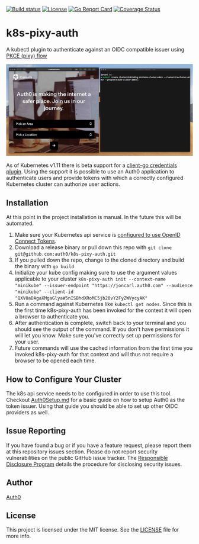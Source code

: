 [![Build status][circleci-image]][circleci-url]
[![License][license-image]][license-url]
[![Go Report Card][go-report-card-image]][go-report-card-url]
[![Coverage Status][coveralls-image]][coveralls-url]

# k8s-pixy-auth
A kubectl plugin to authenticate against an OIDC compatible issuer using [PKCE (pixy) flow](https://auth0.com/docs/integrations/using-auth0-to-secure-a-cli)

![demo](docs/images/k8s-pixy-auth.gif)

As of Kubernetes v1.11 there is beta support for a [client-go credentials plugin](https://kubernetes.io/docs/reference/access-authn-authz/authentication/#client-go-credential-plugins). Using the support it is possible to use an Auth0 application to authenticate users and provide tokens with which a correctly configured Kubernetes cluster can authorize user actions.

## Installation
At this point in the project installation is manual. In the future this will be automated.
1. Make sure your Kubernetes api service is [configured to use OpenID Connect Tokens](https://kubernetes.io/docs/reference/access-authn-authz/authentication/#configuring-the-api-server).
2. Download a release binary or pull down this repo with `git clone git@github.com:auth0/k8s-pixy-auth.git`
3. If you pulled down the repo, change to the cloned directory and build the binary with `go build`
4. Initialize your kube config making sure to use the argument values applicable to your cluster `k8s-pixy-auth init --context-name "minikube" --issuer-endpoint "https://joncarl.auth0.com" --audience "minikube" --client-id "QXV0aDAgaXMgaGlyaW5nISBhdXRoMC5jb20vY2FyZWVycyAK"`
5. Run a command against Kubernetes like `kubectl get nodes`. Since this is the first time k8s-pixy-auth has been invoked for the context it will open a browser to authenticate you. 
6. After authentication is complete, switch back to your terminal and you should see the output of the command. If you don't have permissions it will let you know. Make sure you've correctly set up permissions for your user.
7. Future commands will use the cached information from the first time you invoked k8s-pixy-auth for that context and will thus not require a browser to be opened each time.


## How to Configure Your Cluster
The k8s api service needs to be configured in order to use this tool. Checkout [Auth0Setup.md](docs/Auth0Setup.md) for a basic guide on how to setup Auth0 as the token issuer. Using that guide you should be able to set up other OIDC providers as well.

## Issue Reporting
If you have found a bug or if you have a feature request, please report them at this repository issues section. Please do not report security vulnerabilities on the public GitHub issue tracker. The [Responsible Disclosure Program](https://auth0.com/whitehat) details the procedure for disclosing security issues.

## Author

[Auth0](https://auth0.com)

## License

This project is licensed under the MIT license. See the [LICENSE](LICENSE) file for more info.

[circleci-image]: https://img.shields.io/circleci/project/github/auth0/k8s-pixy-auth.svg
[circleci-url]: https://circleci.com/gh/auth0/k8s-pixy-auth/tree/master
[license-image]: https://img.shields.io/github/license/auth0/k8s-pixy-auth.svg
[license-url]: #license
[go-report-card-image]: https://goreportcard.com/badge/github.com/auth0/k8s-pixy-auth
[go-report-card-url]: https://goreportcard.com/report/github.com/auth0/k8s-pixy-auth
[coveralls-image]: https://coveralls.io/repos/github/auth0/k8s-pixy-auth/badge.svg?branch=master
[coveralls-url]: https://coveralls.io/github/auth0/k8s-pixy-auth?branch=master
